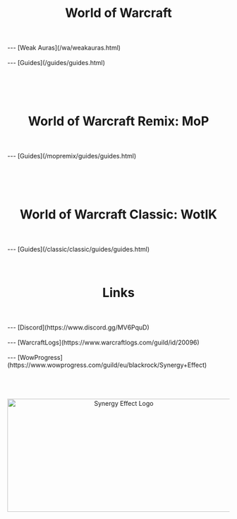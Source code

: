 <h1 style="text-align-last: center">World of Warcraft</h1>
<br/><br/>
--- [Weak Auras](/wa/weakauras.html)
<br/><br/>
--- [Guides](/guides/guides.html)
<br/><br/><br/><br/><br/>
<h1 style="text-align-last: center">World of Warcraft Remix: MoP</h1>
<br/><br/>
--- [Guides](/mopremix/guides/guides.html)
<br/><br/><br/><br/><br/>
<h1 style="text-align-last: center">World of Warcraft Classic: WotlK</h1>
<br/><br/>
--- [Guides](/classic/classic/guides/guides.html)
<br/><br/><br/>
<h1 style="text-align-last: center">Links</h1>
<br/><br/>
--- [Discord](https://www.discord.gg/MV6PquD)
<br/><br/>
--- [WarcraftLogs](https://www.warcraftlogs.com/guild/id/20096)
<br/><br/>
--- [WowProgress](https://www.wowprogress.com/guild/eu/blackrock/Synergy+Effect)
<br/><br/>
<br/><br/><br/>
<div align="center">
    <img src="https://i.imgur.com/nR3YuZq.jpg" alt="Synergy Effect Logo" width="512" height="256">
</div>
